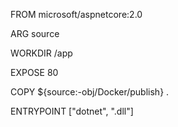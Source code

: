 FROM microsoft/aspnetcore:2.0

ARG source

WORKDIR /app

EXPOSE 80

COPY ${source:-obj/Docker/publish} .

ENTRYPOINT ["dotnet", "<projectname>.dll"]
